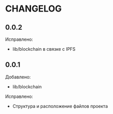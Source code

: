 # CHANGELOG

## 0.0.2
Исправлено:
- lib/blockchain в связке с IPFS


## 0.0.1
Добавлено:
- lib/blockchain

Исправлено:
- Структура и расположение файлов проекта